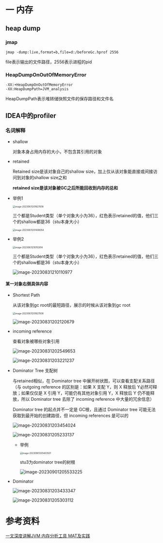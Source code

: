 # 一 内存

## heap dump

### jmap

```
jmap -dump:live,format=b,file=d:/beforeGc.hprof 2556
```

file表示输出的文件路径，2556表示进程的pid

### HeapDumpOnOutOfMemoryError

```
-XX:+HeapDumpOnOutOfMemoryError
-XX:HeapDumpPath=JVM_analysis
```

HeapDumpPath表示堆转储快照文件的保存路径和文件名

## IDEA中的profiler

### 名词解释

* shallow

  对象本身占用内存的大小，不包含其引用的对象

* retained

  Retained size是该对象自己的shallow size，加上仅从该对象能直接或间接访问到对象的shallow size之和

  **retained size是该对象被GC之后所能回收到内存的总和**

* 举例1

  <img src="D:%5CBackUp%5C%E5%AD%A6%E4%B9%A0%E8%B5%84%E6%96%99%5C%E5%9B%BE%E7%89%87%5Cimage-20230831201627838.png" alt="image-20230831201627838" style="zoom: 50%;" />

  三个都是Student类型（单个对象大小为36），红色表示retained的值，他们三个的shallow都是36（stu本身大小）

  <img src="D:%5CBackUp%5C%E5%AD%A6%E4%B9%A0%E8%B5%84%E6%96%99%5C%E5%9B%BE%E7%89%87%5Cimage-20230831201408054.png" alt="image-20230831201408054" style="zoom:50%;" />

* 举例2

  <img src="D:%5CBackUp%5C%E5%AD%A6%E4%B9%A0%E8%B5%84%E6%96%99%5C%E5%9B%BE%E7%89%87%5Cimage-20230831210152814.png" alt="image-20230831210152814" style="zoom:50%;" />

  三个都是Student类型（单个对象大小为36），红色表示retained的值，他们三个的shallow都是36（stu本身大小）

  ![image-20230831210110977](D:%5CBackUp%5C%E5%AD%A6%E4%B9%A0%E8%B5%84%E6%96%99%5C%E5%9B%BE%E7%89%87%5Cimage-20230831210110977.png)

#### 某一对象右侧具体内容

* Shortest Path

  从该对象到gc root的最短路径，展示的时候从该对象到gc root

  <img src="file://D:/BackUp/%E5%AD%A6%E4%B9%A0%E8%B5%84%E6%96%99/%E5%9B%BE%E7%89%87/image-20230831201627838.png?lastModify=1693484418" alt="image-20230831201627838" style="zoom:50%;" />

  ![image-20230831202120679](D:%5CBackUp%5C%E5%AD%A6%E4%B9%A0%E8%B5%84%E6%96%99%5C%E5%9B%BE%E7%89%87%5Cimage-20230831202120679.png)

* incoming reference

  查看对象被哪些对象引用

  ![image-20230831202549653](D:%5CBackUp%5C%E5%AD%A6%E4%B9%A0%E8%B5%84%E6%96%99%5C%E5%9B%BE%E7%89%87%5Cimage-20230831202549653.png)

  ![image-20230831203221237](D:%5CBackUp%5C%E5%AD%A6%E4%B9%A0%E8%B5%84%E6%96%99%5C%E5%9B%BE%E7%89%87%5Cimage-20230831203221237.png)

* Dominator Tree 支配树

  与retained相似，在 Dominator tree 中展开树状图，可以查看支配关系路径（与 outgoing reference 的区别是：如果 X 支配 Y，则 X 释放后 Y必然可释放；如果仅仅是 X 引用 Y，可能仍有其他对象引用 Y，X 释放后 Y 仍不能释放，所以 Dominator tree 去除了 incoming reference 中大量的冗余信息）

  

  Dominator tree 的起点并不一定是 GC根，且通过 Dominator tree 可能无法获取到最开始的创建路径，但 incoming references 是可以的

  ![image-20230831203454024](D:%5CBackUp%5C%E5%AD%A6%E4%B9%A0%E8%B5%84%E6%96%99%5C%E5%9B%BE%E7%89%87%5Cimage-20230831203454024.png)

  ![image-20230831205233137](D:%5CBackUp%5C%E5%AD%A6%E4%B9%A0%E8%B5%84%E6%96%99%5C%E5%9B%BE%E7%89%87%5Cimage-20230831205233137.png)

  * 举例

    <img src="D:%5CBackUp%5C%E5%AD%A6%E4%B9%A0%E8%B5%84%E6%96%99%5C%E5%9B%BE%E7%89%87%5Cimage-20230901205403501.png" alt="image-20230901205403501" style="zoom:50%;" />

    stu3为dominator tree的树根

    ![image-20230901205533225](D:%5CBackUp%5C%E5%AD%A6%E4%B9%A0%E8%B5%84%E6%96%99%5C%E5%9B%BE%E7%89%87%5Cimage-20230901205533225.png)

* Dominator

  ![image-20230831203433347](D:%5CBackUp%5C%E5%AD%A6%E4%B9%A0%E8%B5%84%E6%96%99%5C%E5%9B%BE%E7%89%87%5Cimage-20230831203433347.png)

  ![image-20230831205303112](D:%5CBackUp%5C%E5%AD%A6%E4%B9%A0%E8%B5%84%E6%96%99%5C%E5%9B%BE%E7%89%87%5Cimage-20230831205303112.png)

# 参考资料

[一文深度讲解JVM 内存分析工具 MAT及实践](https://zhuanlan.zhihu.com/p/350935330)